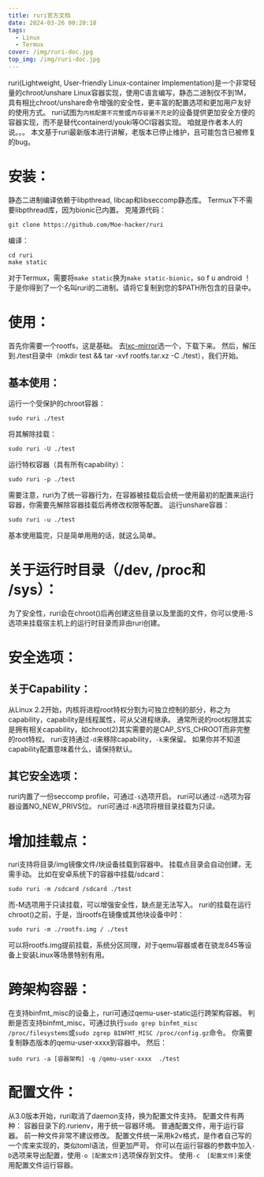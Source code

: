 ```yaml
---
title: ruri官方文档
date: 2024-03-26 00:20:18
tags:
  - Linux
  - Termux
cover: /img/ruri-doc.jpg
top_img: /img/ruri-doc.jpg
---
```

ruri(Lightweight, User-friendly Linux-container Implementation)是一个非常轻量的chroot/unshare Linux容器实现，使用C语言编写，静态二进制仅不到1M，具有相比chroot/unshare命令增强的安全性，更丰富的配置选项和更加用户友好的使用方式。
ruri试图为`内核配置不完整`或`内存容量不充足`的设备提供更加安全方便的容器实现，而不是替代containerd/youki等OCI容器实现。
咱就是作者本人的说。。。
本文基于ruri最新版本进行讲解，老版本已停止维护，且可能包含已被修复的bug。
# 安装：
静态二进制编译依赖于libpthread, libcap和libseccomp静态库。
Termux下不需要libpthread库，因为bionic已内置。
克隆源代码：
```
git clone https://github.com/Moe-hacker/ruri
```
编译：
```
cd ruri
make static
```
对于Termux，需要将`make static`换为`make static-bionic`，so f u android ！
于是你得到了一个名叫ruri的二进制。请将它复制到您的$PATH所包含的目录中。
# 使用：
首先你需要一个rootfs，这是基础。
去[lxc-mirror](https://mirrors.bfsu.edu.cn/lxc-images/images/)选一个，下载下来。
然后，解压到./test目录中（mkdir test && tar -xvf rootfs.tar.xz -C ./test），我们开始。
## 基本使用：
运行一个受保护的chroot容器：
```
sudo ruri ./test
```
将其解除挂载：
```
sudo ruri -U ./test
```
运行特权容器（具有所有capability）：
```
sudo ruri -p ./test
```
需要注意，ruri为了统一容器行为，在容器被挂载后会统一使用最初的配置来运行容器，你需要先解除容器挂载后再修改权限等配置。
运行unshare容器：
```
sudo ruri -u ./test
```
基本使用篇完，只是简单用用的话，就这么简单。
# 关于运行时目录（/dev, /proc和 /sys）：
为了安全性，ruri会在chroot()后再创建这些目录以及里面的文件，你可以使用-S选项来挂载宿主机上的运行时目录而非由ruri创建。
# 安全选项：
## 关于Capability：
从Linux 2.2开始，内核将进程root特权分割为可独立控制的部分，称之为capability，capability是线程属性，可从父进程继承。
通常所说的root权限其实是拥有相关capability，如chroot(2)其实需要的是CAP_SYS_CHROOT而非完整的root特权。
ruri支持通过`-d`来移除capability，`-k`来保留。
如果你并不知道capability配置意味着什么，请保持默认。
## 其它安全选项：
ruri内置了一份seccomp profile，可通过`-s`选项开启。
ruri可以通过`-n`选项为容器设置NO_NEW_PRIVS位。
ruri可通过`-R`选项将根目录挂载为只读。
# 增加挂载点：
ruri支持将目录/img镜像文件/块设备挂载到容器中。
挂载点目录会自动创建，无需手动。
比如在安卓系统下的容器中挂载/sdcard：
```
sudo ruri -m /sdcard /sdcard ./test
```
而-M选项用于只读挂载，可以增强安全性，缺点是无法写入。
ruri的挂载在运行chroot()之前，于是，当rootfs在镜像或其他块设备中时：
```
sudo ruri -m ./rootfs.img / ./test
```
可以将rootfs.img提前挂载，系统分区同理，对于qemu容器或者在骁龙845等设备上安装Linux等场景特别有用。
# 跨架构容器：
在支持binfmt_misc的设备上，ruri可通过qemu-user-static运行跨架构容器。
判断是否支持binfmt_misc，可通过执行`sudo grep binfmt_misc /proc/filesystems`或`sudo zgrep BINFMT_MISC /proc/config.gz`命令。
你需要复制静态版本的qemu-user-xxxx到容器中。
然后：
```
sudo ruri -a [容器架构] -q /qemu-user-xxxx  ./test
```
# 配置文件：
从3.0版本开始，ruri取消了daemon支持，换为配置文件支持。
配置文件有两种：
容器目录下的.rurienv，用于统一容器环境。
普通配置文件，用于运行容器。
前一种文件非常不建议修改。
配置文件统一采用k2v格式，是作者自己写的一个库来实现的，类似toml语法，但更加严苛。
你可以在运行容器的参数中加入`-D`选项来导出配置，使用`-o [配置文件]`选项保存到文件。
使用`-c  [配置文件]`来使用配置文件运行容器。
